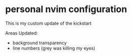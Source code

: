 # personal nvim configuration
This is my custom update of the kickstart

Areas Updated:
* background transparency
* line numbers (grey was killing my eyes)
